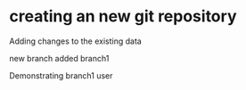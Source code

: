 # creating an new git repository

Adding changes to the existing data

new branch added branch1

Demonstrating branch1 user
